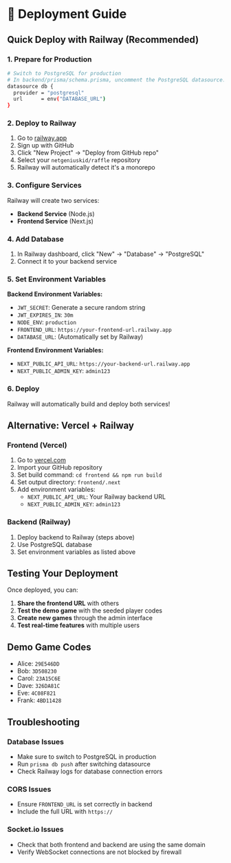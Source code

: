 # 🚀 Deployment Guide

## Quick Deploy with Railway (Recommended)

### 1. Prepare for Production
```bash
# Switch to PostgreSQL for production
# In backend/prisma/schema.prisma, uncomment the PostgreSQL datasource:
datasource db {
  provider = "postgresql"
  url      = env("DATABASE_URL")
}
```

### 2. Deploy to Railway
1. Go to [railway.app](https://railway.app)
2. Sign up with GitHub
3. Click "New Project" → "Deploy from GitHub repo"
4. Select your `netgeniuskid/raffle` repository
5. Railway will automatically detect it's a monorepo

### 3. Configure Services
Railway will create two services:
- **Backend Service** (Node.js)
- **Frontend Service** (Next.js)

### 4. Add Database
1. In Railway dashboard, click "New" → "Database" → "PostgreSQL"
2. Connect it to your backend service

### 5. Set Environment Variables

**Backend Environment Variables:**
- `JWT_SECRET`: Generate a secure random string
- `JWT_EXPIRES_IN`: `30m`
- `NODE_ENV`: `production`
- `FRONTEND_URL`: `https://your-frontend-url.railway.app`
- `DATABASE_URL`: (Automatically set by Railway)

**Frontend Environment Variables:**
- `NEXT_PUBLIC_API_URL`: `https://your-backend-url.railway.app`
- `NEXT_PUBLIC_ADMIN_KEY`: `admin123`

### 6. Deploy
Railway will automatically build and deploy both services!

## Alternative: Vercel + Railway

### Frontend (Vercel)
1. Go to [vercel.com](https://vercel.com)
2. Import your GitHub repository
3. Set build command: `cd frontend && npm run build`
4. Set output directory: `frontend/.next`
5. Add environment variables:
   - `NEXT_PUBLIC_API_URL`: Your Railway backend URL
   - `NEXT_PUBLIC_ADMIN_KEY`: `admin123`

### Backend (Railway)
1. Deploy backend to Railway (steps above)
2. Use PostgreSQL database
3. Set environment variables as listed above

## Testing Your Deployment

Once deployed, you can:
1. **Share the frontend URL** with others
2. **Test the demo game** with the seeded player codes
3. **Create new games** through the admin interface
4. **Test real-time features** with multiple users

## Demo Game Codes
- Alice: `29E546DD`
- Bob: `3D508230`
- Carol: `23A15C6E`
- Dave: `326DA81C`
- Eve: `4C08F821`
- Frank: `4BD11428`

## Troubleshooting

### Database Issues
- Make sure to switch to PostgreSQL in production
- Run `prisma db push` after switching datasource
- Check Railway logs for database connection errors

### CORS Issues
- Ensure `FRONTEND_URL` is set correctly in backend
- Include the full URL with `https://`

### Socket.io Issues
- Check that both frontend and backend are using the same domain
- Verify WebSocket connections are not blocked by firewall
